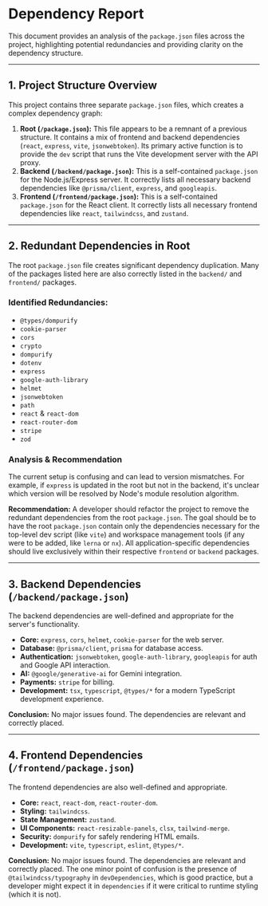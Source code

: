 # Dependency Report

This document provides an analysis of the `package.json` files across the project, highlighting potential redundancies and providing clarity on the dependency structure.

---

## 1. Project Structure Overview

This project contains three separate `package.json` files, which creates a complex dependency graph:

1.  **Root (`/package.json`):** This file appears to be a remnant of a previous structure. It contains a mix of frontend and backend dependencies (`react`, `express`, `vite`, `jsonwebtoken`). Its primary active function is to provide the `dev` script that runs the Vite development server with the API proxy.
2.  **Backend (`/backend/package.json`):** This is a self-contained `package.json` for the Node.js/Express server. It correctly lists all necessary backend dependencies like `@prisma/client`, `express`, and `googleapis`.
3.  **Frontend (`/frontend/package.json`):** This is a self-contained `package.json` for the React client. It correctly lists all necessary frontend dependencies like `react`, `tailwindcss`, and `zustand`.

---

## 2. Redundant Dependencies in Root

The root `package.json` file creates significant dependency duplication. Many of the packages listed here are also correctly listed in the `backend/` and `frontend/` packages.

### Identified Redundancies:

*   `@types/dompurify`
*   `cookie-parser`
*   `cors`
*   `crypto`
*   `dompurify`
*   `dotenv`
*   `express`
*   `google-auth-library`
*   `helmet`
*   `jsonwebtoken`
*   `path`
*   `react` & `react-dom`
*   `react-router-dom`
*   `stripe`
*   `zod`

### Analysis & Recommendation

The current setup is confusing and can lead to version mismatches. For example, if `express` is updated in the root but not in the backend, it's unclear which version will be resolved by Node's module resolution algorithm.

**Recommendation:** A developer should refactor the project to remove the redundant dependencies from the root `package.json`. The goal should be to have the root `package.json` contain only the dependencies necessary for the top-level dev script (like `vite`) and workspace management tools (if any were to be added, like `lerna` or `nx`). All application-specific dependencies should live exclusively within their respective `frontend` or `backend` packages.

---

## 3. Backend Dependencies (`/backend/package.json`)

The backend dependencies are well-defined and appropriate for the server's functionality.

*   **Core:** `express`, `cors`, `helmet`, `cookie-parser` for the web server.
*   **Database:** `@prisma/client`, `prisma` for database access.
*   **Authentication:** `jsonwebtoken`, `google-auth-library`, `googleapis` for auth and Google API interaction.
*   **AI:** `@google/generative-ai` for Gemini integration.
*   **Payments:** `stripe` for billing.
*   **Development:** `tsx`, `typescript`, `@types/*` for a modern TypeScript development experience.

**Conclusion:** No major issues found. The dependencies are relevant and correctly placed.

---

## 4. Frontend Dependencies (`/frontend/package.json`)

The frontend dependencies are also well-defined and appropriate.

*   **Core:** `react`, `react-dom`, `react-router-dom`.
*   **Styling:** `tailwindcss`.
*   **State Management:** `zustand`.
*   **UI Components:** `react-resizable-panels`, `clsx`, `tailwind-merge`.
*   **Security:** `dompurify` for safely rendering HTML emails.
*   **Development:** `vite`, `typescript`, `eslint`, `@types/*`.

**Conclusion:** No major issues found. The dependencies are relevant and correctly placed. The one minor point of confusion is the presence of `@tailwindcss/typography` in `devDependencies`, which is good practice, but a developer might expect it in `dependencies` if it were critical to runtime styling (which it is not).
